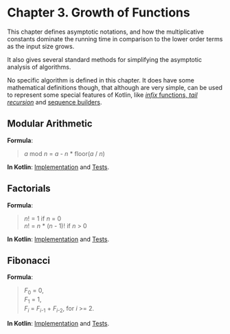 Chapter 3. Growth of Functions
==============================

This chapter defines asymptotic notations, and how the multiplicative constants dominate the running time in comparison to the lower order terms as the input size grows.

It also gives several standard methods for simplifying the asymptotic analysis of algorithms.

No specific algorithm is defined in this chapter. It does have some mathematical definitions though, that although are very simple, can be used to represent some special features of Kotlin, like [_infix_ functions, _tail recursion_](https://kotlinlang.org/docs/reference/functions.html) and [sequence builders](https://kotlinlang.org/api/latest/jvm/stdlib/kotlin.coroutines.experimental/-sequence-builder/yield.html).

## Modular Arithmetic

**Formula**:
>_a_ mod _n_ = _a_ - _n_ * floor(_a_ / _n_)

**In Kotlin**: [Implementation](../src/main/kotlin/chapter03/ModularArithmetic.kt) and [Tests](../src/test/kotlin/chapter03/ModularArithmeticTest.kt).

## Factorials

**Formula**:
>_n_! = 1                if _n_ = 0  
 _n_! = _n_ * (_n_ - 1)! if _n_ > 0  

**In Kotlin**: [Implementation](../src/main/kotlin/chapter03/Factorial.kt) and [Tests](../src/test/kotlin/chapter03/FactorialTest.kt).

## Fibonacci

**Formula**:
>_F_<sub>0</sub> = 0,  
 _F_<sub>1</sub> = 1,  
 _F_<sub>_i_</sub> = _F_<sub>_i_-1</sub> + _F_<sub>_i_-2</sub>,    for _i_ >= 2.  

**In Kotlin**: [Implementation](../src/main/kotlin/chapter03/Fibonacci.kt) and [Tests](../src/test/kotlin/chapter03/FibonacciTest.kt).

